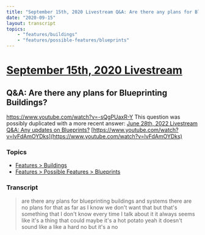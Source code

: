 ```yaml
---
title: "September 15th, 2020 Livestream Q&A: Are there any plans for Blueprinting Buildings?"
date: "2020-09-15"
layout: transcript
topics:
    - "features/buildings"
    - "features/possible-features/blueprints"
---
```

# [September 15th, 2020 Livestream](../2020-09-15.md)
## Q&A: Are there any plans for Blueprinting Buildings?
https://www.youtube.com/watch?v=-sQgPUaxR-Y
This question was possibly duplicated with a more recent answer: [June 28th, 2022 Livestream Q&A: Any updates on Blueprints?](./yt-lvFdAmOYDks.md) [https://www.youtube.com/watch?v=lvFdAmOYDks](https://www.youtube.com/watch?v=lvFdAmOYDks)


### Topics
* [Features > Buildings](../topics/features/buildings.md)
* [Features > Possible Features > Blueprints](../topics/features/possible-features/blueprints.md)

### Transcript

> are there any plans for blueprinting buildings and systems there are no plans for that as far as I know we don't want that but that's something that I don't know every time I talk about it it always seems like it's a thing that could maybe it's a hot potato yeah it doesn't sound like a like a hard no but it's a no
